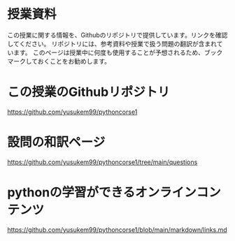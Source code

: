 # 授業資料

この授業に関する情報を、Githubのリポジトリで提供しています。リンクを確認してください。
リポジトリには、参考資料や授業で扱う問題の翻訳が含まれています。
このページは授業中に何度も使用することが予想されるため、ブックマークしておくことをお勧めします。

# この授業のGithubリポジトリ
https://github.com/yusukem99/pythoncorse1

# 設問の和訳ページ
https://github.com/yusukem99/pythoncorse1/tree/main/questions

# pythonの学習ができるオンラインコンテンツ
https://github.com/yusukem99/pythoncorse1/blob/main/markdown/links.md